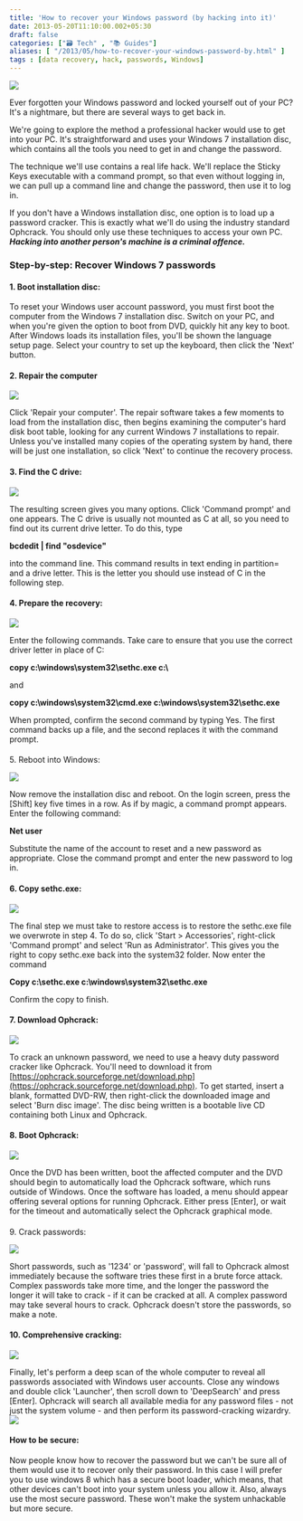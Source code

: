 ```yaml
---
title: 'How to recover your Windows password (by hacking into it)'
date: 2013-05-20T11:10:00.002+05:30
draft: false
categories: ["🗃️ Tech" , "📚 Guides"]
aliases: [ "/2013/05/how-to-recover-your-windows-password-by.html" ]
tags : [data recovery, hack, passwords, Windows]
---
```


  

[![](https://cdn.mos.techradar.com//art/magazines/PC%20Format/Issue%20277/OWV74.ex9_wifi.win7back-470-75.jpg)](https://cdn.mos.techradar.com//art/magazines/PC%20Format/Issue%20277/OWV74.ex9_wifi.win7back-470-75.jpg)

  
  
Ever forgotten your Windows password and locked yourself out of your PC? It's a nightmare, but there are several ways to get back in.  
  
We're going to explore the method a professional hacker would use to get into your PC. It's straightforward and uses your Windows 7 installation disc, which contains all the tools you need to get in and change the password.  
  
The technique we'll use contains a real life hack. We'll replace the Sticky Keys executable with a command prompt, so that even without logging in, we can pull up a command line and change the password, then use it to log in.  
  
If you don't have a Windows installation disc, one option is to load up a password cracker. This is exactly what we'll do using the industry standard Ophcrack. You should only use these techniques to access your own PC. **_Hacking into another person's machine is a criminal offence._**  

### Step-by-step: Recover Windows 7 passwords

#### 1\. Boot installation disc:

To reset your Windows user account password, you must first boot the computer from the Windows 7 installation disc. Switch on your PC, and when you're given the option to boot from DVD, quickly hit any key to boot. After Windows loads its installation files, you'll be shown the language setup page. Select your country to set up the keyboard, then click the 'Next' button.  
  

#### 2\. Repair the computer

  

  

[![](https://mos.futurenet.com/techradar/art/magazines/PC%20Format/Issue%20277/OWV81.explore3.step2-420-90.jpg)](https://mos.futurenet.com/techradar/art/magazines/PC%20Format/Issue%20277/OWV81.explore3.step2-420-90.jpg)

  
  
  
Click 'Repair your computer'. The repair software takes a few moments to load from the installation disc, then begins examining the computer's hard disk boot table, looking for any current Windows 7 installations to repair. Unless you've installed many copies of the operating system by hand, there will be just one installation, so click 'Next' to continue the recovery process.  
  

#### 3\. Find the C drive:

[![](https://mos.futurenet.com/techradar/art/magazines/PC%20Format/Issue%20277/OWV81.explore3.step3-420-90.jpg)](https://mos.futurenet.com/techradar/art/magazines/PC%20Format/Issue%20277/OWV81.explore3.step3-420-90.jpg)

  
  
The resulting screen gives you many options. Click 'Command prompt' and one appears. The C drive is usually not mounted as C at all, so you need to find out its current drive letter. To do this, type  

**bcdedit | find "osdevice"**

into the command line. This command results in text ending in partition= and a drive letter. This is the letter you should use instead of C in the following step.  
  

#### 4\. Prepare the recovery:

  

[![](https://mos.futurenet.com/techradar/art/magazines/PC%20Format/Issue%20277/OWV81.explore3.step4-420-90.jpg)](https://mos.futurenet.com/techradar/art/magazines/PC%20Format/Issue%20277/OWV81.explore3.step4-420-90.jpg)

  
  
Enter the following commands. Take care to ensure that you use the correct driver letter in place of C:  

**copy c:\\windows\\system32\\sethc.exe c:\\**

and

**copy c:\\windows\\system32\\cmd.exe c:\\windows\\system32\\sethc.exe**

When prompted, confirm the second command by typing Yes. The first command backs up a file, and the second replaces it with the command prompt.  
  

####   
5\. Reboot into Windows:

  

[![](https://mos.futurenet.com/techradar/art/magazines/PC%20Format/Issue%20277/OWV81.explore3.step5-420-90.jpg)](https://mos.futurenet.com/techradar/art/magazines/PC%20Format/Issue%20277/OWV81.explore3.step5-420-90.jpg)

  
  
Now remove the installation disc and reboot. On the login screen, press the \[Shift\] key five times in a row. As if by magic, a command prompt appears. Enter the following command:  

**Net user <name> <new password>**

Substitute the name of the account to reset and a new password as appropriate. Close the command prompt and enter the new password to log in.  
  

#### 6\. Copy sethc.exe:

  

[![](https://mos.futurenet.com/techradar/art/magazines/PC%20Format/Issue%20277/OWV81.explore3.step6-420-90.jpg)](https://mos.futurenet.com/techradar/art/magazines/PC%20Format/Issue%20277/OWV81.explore3.step6-420-90.jpg)

  
  
The final step we must take to restore access is to restore the sethc.exe file we overwrote in step 4. To do so, click 'Start > Accessories', right-click 'Command prompt' and select 'Run as Administrator'. This gives you the right to copy sethc.exe back into the system32 folder. Now enter the command  

**Copy c:\\sethc.exe c:\\windows\\system32\\sethc.exe**

Confirm the copy to finish.  
  

#### 7\. Download Ophcrack:

  

[![](https://mos.futurenet.com/techradar/art/magazines/PC%20Format/Issue%20277/OWV81.explore3.step7-420-90.jpg)](https://mos.futurenet.com/techradar/art/magazines/PC%20Format/Issue%20277/OWV81.explore3.step7-420-90.jpg)

  
  
To crack an unknown password, we need to use a heavy duty password cracker like Ophcrack. You'll need to download it from [https://ophcrack.sourceforge.net/download.php](https://ophcrack.sourceforge.net/download.php). To get started, insert a blank, formatted DVD-RW, then right-click the downloaded image and select 'Burn disc image'. The disc being written is a bootable live CD containing both Linux and Ophcrack.  
  

#### 8\. Boot Ophcrack:

  

[![](https://mos.futurenet.com/techradar/art/magazines/PC%20Format/Issue%20277/OWV81.explore3.step8-420-90.jpg)](https://mos.futurenet.com/techradar/art/magazines/PC%20Format/Issue%20277/OWV81.explore3.step8-420-90.jpg)

  
  
Once the DVD has been written, boot the affected computer and the DVD should begin to automatically load the Ophcrack software, which runs outside of Windows. Once the software has loaded, a menu should appear offering several options for running Ophcrack. Either press \[Enter\], or wait for the timeout and automatically select the Ophcrack graphical mode.  

####   
9\. Crack passwords:

  

[![](https://mos.futurenet.com/techradar/art/magazines/PC%20Format/Issue%20277/OWV81.explore3.step9-420-90.jpg)](https://mos.futurenet.com/techradar/art/magazines/PC%20Format/Issue%20277/OWV81.explore3.step9-420-90.jpg)

  
  
Short passwords, such as '1234' or 'password', will fall to Ophcrack almost immediately because the software tries these first in a brute force attack. Complex passwords take more time, and the longer the password the longer it will take to crack - if it can be cracked at all. A complex password may take several hours to crack. Ophcrack doesn't store the passwords, so make a note.  
  

#### 10\. Comprehensive cracking:

  

[![](https://mos.futurenet.com/techradar/art/magazines/PC%20Format/Issue%20277/OWV81.explore3.step10-420-90.jpg)](https://mos.futurenet.com/techradar/art/magazines/PC%20Format/Issue%20277/OWV81.explore3.step10-420-90.jpg)

  
  
Finally, let's perform a deep scan of the whole computer to reveal all passwords associated with Windows user accounts. Close any windows and double click 'Launcher', then scroll down to 'DeepSearch' and press \[Enter\]. Ophcrack will search all available media for any password files - not just the system volume - and then perform its password-cracking wizardry.![](https://rss.feedsportal.com/c/669/f/9809/s/2c1e58d4/mf.gif)  

#### How to be secure:

Now people know how to recover the password but we can't be sure all of them would use it to recover only their password. In this case I will prefer you to use windows 8 which has a secure boot loader, which means, that other devices can't boot into your system unless you allow it. Also, always use the most secure password. These won't make the system unhackable but more secure.